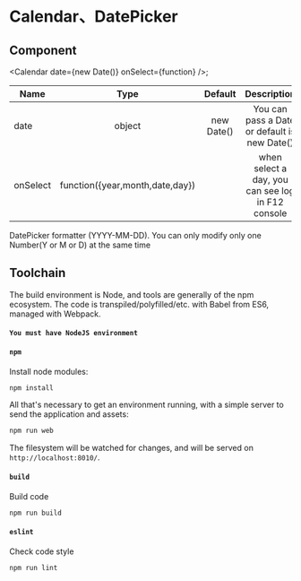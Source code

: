 # Calendar、DatePicker

## Component

<Calendar date={new Date()} onSelect={function} />;

| Name     |              Type               |  Default   |                    Description                    |
| -------- | :-----------------------------: | :--------: | :-----------------------------------------------: |
| date     |             object              | new Date() |   You can pass a Date or default is new Date()    |
| onSelect | function({year,month,date,day}) |            | when select a day, you can see log in F12 console |

DatePicker formatter (YYYY-MM-DD).
You can only modify only one Number(Y or M or D) at the same time

## Toolchain

The build environment is Node, and tools are generally of the npm ecosystem. The code is transpiled/polyfilled/etc. with Babel from ES6, managed with Webpack.

#### `You must have NodeJS environment`

#### `npm`

Install node modules:

```bash
npm install
```

All that's necessary to get an environment running, with a simple server to send the application and assets:

```bash
npm run web
```

The filesystem will be watched for changes, and will be served on
`http://localhost:8010/`.

#### `build`

Build code

```bash
npm run build
```

#### `eslint`

Check code style

```bash
npm run lint
```
